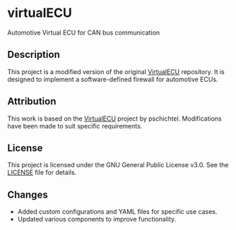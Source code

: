 # virtualECU
Automotive Virtual ECU for CAN bus communication


## Description
This project is a modified version of the original [VirtualECU](https://github.com/pschichtel/VirtualECU) repository. It is designed to implement a software-defined firewall for automotive ECUs.

## Attribution
This work is based on the [VirtualECU](https://github.com/pschichtel/VirtualECU) project by pschichtel. Modifications have been made to suit specific requirements.

## License
This project is licensed under the GNU General Public License v3.0. See the [LICENSE](LICENSE) file for details.

## Changes
- Added custom configurations and YAML files for specific use cases.
- Updated various components to improve functionality.

